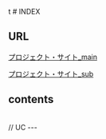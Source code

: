 t # INDEX

## URL

[プロジェクト・サイト_main](https://restart-pc.super.site/)

[プロジェクト・サイト_sub](https://restartpc.siteoly.com/)

## contents

</br>
// UC
---



